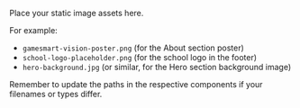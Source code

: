Place your static image assets here.

For example:
- `gamesmart-vision-poster.png` (for the About section poster)
- `school-logo-placeholder.png` (for the school logo in the footer)
- `hero-background.jpg` (or similar, for the Hero section background image)

Remember to update the paths in the respective components if your filenames or types differ.
